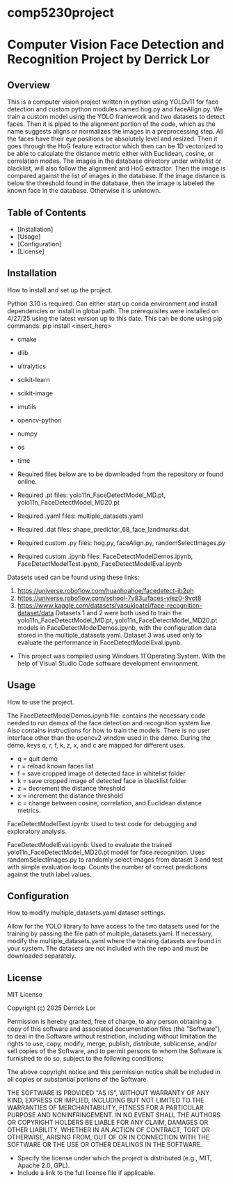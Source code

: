 # comp5230project

# Computer Vision Face Detection and Recognition Project by Derrick Lor

## Overview

This is a computer vision project written in python using YOLOv11 for face detection and custom
python modules named hog.py and faceAlign.py. We train a custom model using the YOLO framework and
two datasets to detect faces. Then it is piped to the alignment portion of the code, which as the 
name suggests aligns or normalizes the images in a preprocessing step. All the faces have their eye
positions be absolutely level and resized. Then it goes through the HoG feature extractor which then
can be 1D vectorized to be able to calculate the distance metric either with Euclidean, cosine, or
correlation modes. The images in the database directory under whitelist or blacklist, will also 
follow the alignment and HoG extractor. Then the image is compared against the list of images in the
database. If the image distance is below the threshold found in the database, then the image is 
labeled the known face in the database. Otherwise it is unknown.


## Table of Contents
* [Installation]
* [Usage]
* [Configuration]
* [License]




## Installation
How to install and set up the project.

Python 3.10 is required. Can either start up conda environment and install dependencies or install
in global path.
The prerequisites were installed on 4/27/25 using the latest version up to this date.
This can be done using pip commands: pip install <insert_here>
* cmake
* dlib
* ultralytics
* scikit-learn
* scikit-image
* imutils
* opencv-python
* numpy
* os
* time

* Required files below are to be downloaded from the repository or found online.
* Required .pt files: yolo11n_FaceDetectModel_MD.pt, yolo11n_FaceDetectModel_MD20.pt
* Required .yaml files: multiple_datasets.yaml
* Required .dat files: shape_predictor_68_face_landmarks.dat
* Required custom .py files: hog.py, faceAlign.py, randomSelectImages.py
* Required custom .ipynb files: FaceDetectModelDemos.ipynb, FaceDetectModelTest.ipynb, FaceDetectModelEval.ipynb

Datasets used can be found using these links: 
1. https://universe.roboflow.com/huanhoahoe/facedetect-jb2ph
2. https://universe.roboflow.com/school-7y83u/faces-ylez0-9vot8
3. https://www.kaggle.com/datasets/vasukipatel/face-recognition-dataset/data
Datasets 1 and 2 were both used to train the yolo11n_FaceDetectModel_MD.pt, 
yolo11n_FaceDetectModel_MD20.pt models in FaceDetectModelDemos.ipynb, with the configuration data stored in the multiple_datasets.yaml. Dataset 3 was used only to evaluate the performance in FaceDetectModelEval.ipynb.

* This project was compiled using Windows 11 Operating System. With the help of Visual Studio Code
software development environment. 


## Usage
How to use the project.

The FaceDetectModelDemos.ipynb file: contains the necessary code needed to run demos of the face
detection and recognition system live. Also contains instructions for how to train the models.
There is no user interface other than the opencv2 window used in the demo.
During the demo, keys q, r, f, k, z, x, and c are mapped for different uses.
* q = quit demo
* r = reload known faces list
* f = save cropped image of detected face in whitelist folder
* k = save cropped image of detected face in blacklist folder
* z = decrement the distance threshold
* x = increment the distance threshold
* c = change between cosine, correlation, and Euclidean distance metrics.

FaceDetectModelTest.ipynb: Used to test code for debugging and exploratory analysis.

FaceDetectModelEval.ipynb: Used to evaluate the trained yolo11n_FaceDetectModel_MD20.pt model for face
recognition. Uses randomSelectImages.py to randomly select images from dataset 3 and test with simple
evaluation loop. Counts the number of correct predictions against the truth label values.


## Configuration
How to modify multiple_datasets.yaml dataset settings.

Allow for the YOLO library to have access to the two datasets used for the training by passing the 
file path of multiple_datasets.yaml. If necessary, modify the multiple_datasets.yaml where the 
training datasets are found in your system. The datasets are not included with the repo and must be
downloaded separately.


## License 
MIT License

Copyright (c) 2025 Derrick Lor

Permission is hereby granted, free of charge, to any person obtaining a copy
of this software and associated documentation files (the "Software"), to deal
in the Software without restriction, including without limitation the rights
to use, copy, modify, merge, publish, distribute, sublicense, and/or sell
copies of the Software, and to permit persons to whom the Software is
furnished to do so, subject to the following conditions:

The above copyright notice and this permission notice shall be included in all
copies or substantial portions of the Software.

THE SOFTWARE IS PROVIDED "AS IS", WITHOUT WARRANTY OF ANY KIND, EXPRESS OR
IMPLIED, INCLUDING BUT NOT LIMITED TO THE WARRANTIES OF MERCHANTABILITY,
FITNESS FOR A PARTICULAR PURPOSE AND NONINFRINGEMENT. IN NO EVENT SHALL THE
AUTHORS OR COPYRIGHT HOLDERS BE LIABLE FOR ANY CLAIM, DAMAGES OR OTHER
LIABILITY, WHETHER IN AN ACTION OF CONTRACT, TORT OR OTHERWISE, ARISING FROM,
OUT OF OR IN CONNECTION WITH THE SOFTWARE OR THE USE OR OTHER DEALINGS IN THE
SOFTWARE.
* Specify the license under which the project is distributed (e.g., MIT, Apache 2.0, GPL).
* Include a link to the full license file if applicable.
